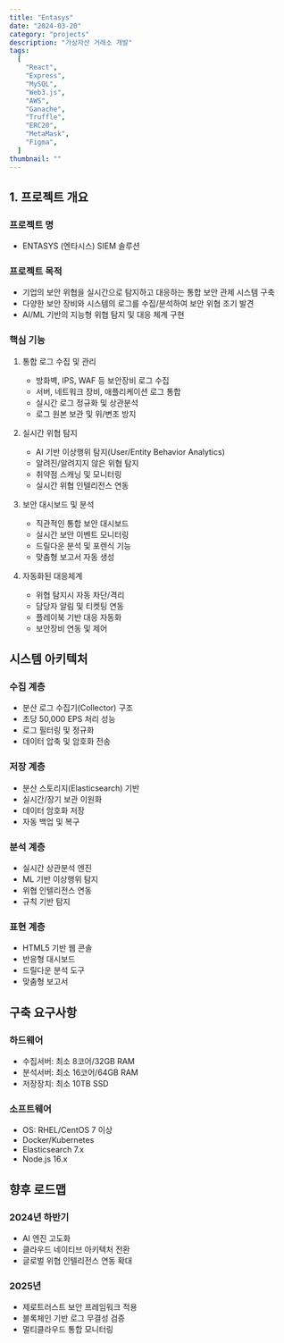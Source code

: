 ```yaml
---
title: "Entasys"
date: "2024-03-20"
category: "projects"
description: "가상자산 거래소 개발"
tags:
  [
    "React",
    "Express",
    "MySQL",
    "Web3.js",
    "AWS",
    "Ganache",
    "Truffle",
    "ERC20",
    "MetaMask",
    "Figma",
  ]
thumbnail: ""
---
```


## 1. 프로젝트 개요

### 프로젝트 명

- ENTASYS (엔타시스) SIEM 솔루션

### 프로젝트 목적

- 기업의 보안 위협을 실시간으로 탐지하고 대응하는 통합 보안 관제 시스템 구축
- 다양한 보안 장비와 시스템의 로그를 수집/분석하여 보안 위협 조기 발견
- AI/ML 기반의 지능형 위협 탐지 및 대응 체계 구현

### 핵심 기능

1. 통합 로그 수집 및 관리

   - 방화벽, IPS, WAF 등 보안장비 로그 수집
   - 서버, 네트워크 장비, 애플리케이션 로그 통합
   - 실시간 로그 정규화 및 상관분석
   - 로그 원본 보관 및 위/변조 방지

2. 실시간 위협 탐지

   - AI 기반 이상행위 탐지(User/Entity Behavior Analytics)
   - 알려진/알려지지 않은 위협 탐지
   - 취약점 스캐닝 및 모니터링
   - 실시간 위협 인텔리전스 연동

3. 보안 대시보드 및 분석

   - 직관적인 통합 보안 대시보드
   - 실시간 보안 이벤트 모니터링
   - 드릴다운 분석 및 포렌식 기능
   - 맞춤형 보고서 자동 생성

4. 자동화된 대응체계
   - 위협 탐지시 자동 차단/격리
   - 담당자 알림 및 티켓팅 연동
   - 플레이북 기반 대응 자동화
   - 보안장비 연동 및 제어

## 시스템 아키텍처

### 수집 계층

- 분산 로그 수집기(Collector) 구조
- 초당 50,000 EPS 처리 성능
- 로그 필터링 및 정규화
- 데이터 압축 및 암호화 전송

### 저장 계층

- 분산 스토리지(Elasticsearch) 기반
- 실시간/장기 보관 이원화
- 데이터 암호화 저장
- 자동 백업 및 복구

### 분석 계층

- 실시간 상관분석 엔진
- ML 기반 이상행위 탐지
- 위협 인텔리전스 연동
- 규칙 기반 탐지

### 표현 계층

- HTML5 기반 웹 콘솔
- 반응형 대시보드
- 드릴다운 분석 도구
- 맞춤형 보고서

## 구축 요구사항

### 하드웨어

- 수집서버: 최소 8코어/32GB RAM
- 분석서버: 최소 16코어/64GB RAM
- 저장장치: 최소 10TB SSD

### 소프트웨어

- OS: RHEL/CentOS 7 이상
- Docker/Kubernetes
- Elasticsearch 7.x
- Node.js 16.x

## 향후 로드맵

### 2024년 하반기

- AI 엔진 고도화
- 클라우드 네이티브 아키텍처 전환
- 글로벌 위협 인텔리전스 연동 확대

### 2025년

- 제로트러스트 보안 프레임워크 적용
- 블록체인 기반 로그 무결성 검증
- 멀티클라우드 통합 모니터링
